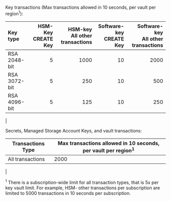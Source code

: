 Key transactions (Max transactions allowed in 10 seconds, per vault per region<sup>1</sup>):

|Key type|HSM-Key<br>CREATE Key|HSM-key<br>All other transactions|Software-key<br>CREATE Key|Software-key<br>All other transactions|
|:---|---:|---:|---:|---:|
|RSA 2048-bit|5|1000|10|2000|
|RSA 3072-bit|5|250|10|500|
|RSA 4096-bit|5|125|10|250|
|

Secrets, Managed Storage Account Keys, and vault transactions:

| Transactions Type | Max transactions allowed in 10 seconds, per vault per region<sup>1</sup> |
| --- | --- |
| All transactions |2000 |
|

<sup>1</sup> There is a subscription-wide limit for all transaction types, that is 5x per key vault limit. For example, HSM- other transactions per subscription are limited to 5000 transactions in 10 seconds per subscription.
